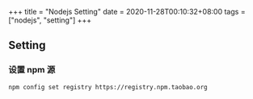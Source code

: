 +++
title = "Nodejs Setting"
date = 2020-11-28T00:10:32+08:00
tags = ["nodejs", "setting"]
+++


## Setting
### 设置 npm 源
```bash
npm config set registry https://registry.npm.taobao.org
```
